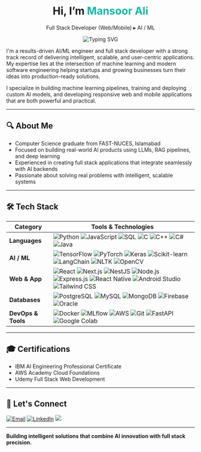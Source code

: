 <div align="center">

<h1 align="center">
   Hi, I’m <span style="color:#14B8A6;">Mansoor Ali</span> 
</h1>

<p align="center">
  Full Stack Developer (Web/Mobile) ▸ AI / ML    
  <br/>
</p>

<p align="center">
  <img src="https://readme-typing-svg.demolab.com?font=Fira+Code&pause=1000&width=435&height=45&center=true&vCenter=true&lines=Building+AI-Powered+Applications;LLMs+and+RAG+systems+with+LangChain;Full-Stack+apps+for+Web+%26+Mobile;Deploying+scalable+ML+solutions" alt="Typing SVG">
</p>

</div>

I'm a results-driven AI/ML engineer and full stack developer with a strong track record of delivering intelligent, scalable, and user-centric applications. My expertise lies at the intersection of machine learning and modern software engineering helping startups and growing businesses turn their ideas into production-ready solutions.

I specialize in building machine learning pipelines, training and deploying custom AI models, and developing responsive web and mobile applications that are both powerful and practical.

---

## 🔍 About Me

- Computer Science graduate from FAST-NUCES, Islamabad
- Focused on building real-world AI products using LLMs, RAG pipelines, and deep learning
- Experienced in creating full stack applications that integrate seamlessly with AI backends
- Passionate about solving real problems with intelligent, scalable systems

---

## 🛠️ Tech Stack

| Category            | Tools & Technologies                                                                                                                                                                                                                                                                              |
|---------------------|-----------------------------------------------------------------------------------------------------------------------------------------------------------------------------------------------------------------------------------------------------------------------------------------------------|
| **Languages**        | ![Python](https://img.shields.io/badge/-Python-3776AB?logo=python&logoColor=white) ![JavaScript](https://img.shields.io/badge/-JavaScript-F7DF1E?logo=javascript&logoColor=black) ![SQL](https://img.shields.io/badge/-SQL-4479A1?logo=postgresql&logoColor=white) ![C](https://img.shields.io/badge/-C-A8B9CC?logo=c&logoColor=white) ![C++](https://img.shields.io/badge/-C++-00599C?logo=c%2B%2B&logoColor=white) ![C#](https://img.shields.io/badge/-C%23-239120?logo=c-sharp&logoColor=white) ![Java](https://img.shields.io/badge/-Java-007396?logo=java&logoColor=white) |
| **AI / ML**         | ![TensorFlow](https://img.shields.io/badge/-TensorFlow-FF6F00?logo=tensorflow&logoColor=white) ![PyTorch](https://img.shields.io/badge/-PyTorch-EE4C2C?logo=pytorch&logoColor=white) ![Keras](https://img.shields.io/badge/-Keras-D00000?logo=keras&logoColor=white) ![Scikit-learn](https://img.shields.io/badge/-Scikit--learn-F7931E?logo=scikit-learn&logoColor=white) ![LangChain](https://img.shields.io/badge/-LangChain-000000?logo=python&logoColor=white) ![NLTK](https://img.shields.io/badge/-NLTK-9C27B0?logo=python&logoColor=white) ![OpenCV](https://img.shields.io/badge/-OpenCV-5C3EE8?logo=opencv&logoColor=white) |
| **Web & App**        | ![React](https://img.shields.io/badge/-React-61DAFB?logo=react&logoColor=black) ![Next.js](https://img.shields.io/badge/-Next.js-000000?logo=nextdotjs&logoColor=white) ![NestJS](https://img.shields.io/badge/-NestJS-E0234E?logo=nestjs&logoColor=white) ![Node.js](https://img.shields.io/badge/-Node.js-339933?logo=node.js&logoColor=white) ![Express.js](https://img.shields.io/badge/-Express.js-000000?logo=express&logoColor=white) ![React Native](https://img.shields.io/badge/-React%20Native-61DAFB?logo=react&logoColor=black) ![Android Studio](https://img.shields.io/badge/-Android%20Studio-3DDC84?logo=androidstudio&logoColor=white) ![Tailwind CSS](https://img.shields.io/badge/-TailwindCSS-38B2AC?logo=tailwind-css&logoColor=white) |
| **Databases**        | ![PostgreSQL](https://img.shields.io/badge/-PostgreSQL-4169E1?logo=postgresql&logoColor=white) ![MySQL](https://img.shields.io/badge/-MySQL-4479A1?logo=mysql&logoColor=white) ![MongoDB](https://img.shields.io/badge/-MongoDB-47A248?logo=mongodb&logoColor=white) ![Firebase](https://img.shields.io/badge/-Firebase-FFCA28?logo=firebase&logoColor=black) ![Oracle](https://img.shields.io/badge/-Oracle-FF0000?logo=oracle&logoColor=white) |
| **DevOps & Tools**   | ![Docker](https://img.shields.io/badge/-Docker-2496ED?logo=docker&logoColor=white) ![MLflow](https://img.shields.io/badge/-MLflow-0194F0?logo=mlflow&logoColor=white) ![AWS](https://img.shields.io/badge/-AWS-232F3E?logo=amazon-aws&logoColor=white) ![Git](https://img.shields.io/badge/-Git-F05032?logo=git&logoColor=white) ![FastAPI](https://img.shields.io/badge/-FastAPI-009688?logo=fastapi&logoColor=white) ![Google Colab](https://img.shields.io/badge/-Google%20Colab-F9AB00?logo=googlecolab&logoColor=white) |


---

## 🎓 Certifications

* IBM AI Engineering Professional Certificate
* AWS Academy Cloud Foundations
* Udemy Full Stack Web Development

---

## 📢 Let's Connect

[![Email](https://img.shields.io/badge/-Email-D14836?logo=gmail\&logoColor=white)](mailto:a22.mansoor@gmail.com)  [![LinkedIn](https://img.shields.io/badge/-LinkedIn-0077B5?logo=linkedin\&logoColor=white)](https://www.linkedin.com/in/mansoor-ali-151b07229/) ![](https://komarev.com/ghpvc/?username=mansoorali22&color=blue)


---

**Building intelligent solutions that combine AI innovation with full stack precision.**
